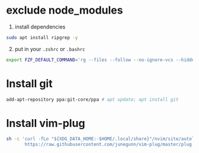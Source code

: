 # exclude node_modules


1. install dependencies
```bash
sudo apt install ripgrep -y
```

2. put in your `.zshrc` or `.bashrc`

```bash
export FZF_DEFAULT_COMMAND='rg --files --follow --no-ignore-vcs --hidden -g "!{node_modules/*,.git/*}"'
```

# Install git

```bash
add-apt-repository ppa:git-core/ppa # apt update; apt install git
```

# Install vim-plug

```bash
sh -c 'curl -fLo "${XDG_DATA_HOME:-$HOME/.local/share}"/nvim/site/autoload/plug.vim --create-dirs \
       https://raw.githubusercontent.com/junegunn/vim-plug/master/plug.vim'
```
